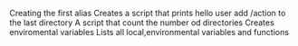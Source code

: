 Creating the first alias
Creates a script that prints hello user
add /action to the last directory
A script that count the number od directories
Creates enviromental variables
Lists all local,environmental variables and functions
